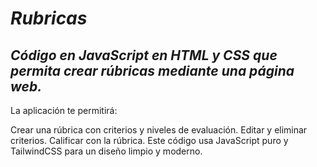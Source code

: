 # **_Rubricas_**

## **_Código en JavaScript en HTML y CSS que permita crear rúbricas mediante una página web._**
La aplicación te permitirá:

Crear una rúbrica con criterios y niveles de evaluación.
Editar y eliminar criterios.
Calificar con la rúbrica.
Este código usa JavaScript puro y TailwindCSS para un diseño limpio y moderno.
